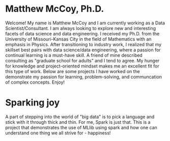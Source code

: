 # Matthew McCoy, Ph.D.

Welcome! My name is Matthew McCoy and I am currently working as a Data Scientist/Consultant. I am always looking to explore new and interesting facets of data science and data engineering. I received my Ph.D. from the University of Missouri-Kansas City in the field of Mathematics with an emphasis in Physics. After transitioning to industry work, I realized that my skillset best pairs with data science/data engineering, where a passion for continual learning is a must-have skill. A friend of mine described consulting as "graduate school for adults" and I tend to agree. My hunger for knowledge and project-oriented mindset makes me an excellent fit for this type of work. Below are some projects I have worked on the demonstrate my passion for learning, problem-solving, and communcation of complex concepts. Enjoy!

# Sparking joy

A part of stepping into the world of "big data" is to pick a language and stick with it through thick and thin. For me, Spark is just that. This is a project that demonstrates the use of MLlib using spark and how one can understand one thing we all strive for - happiness!
